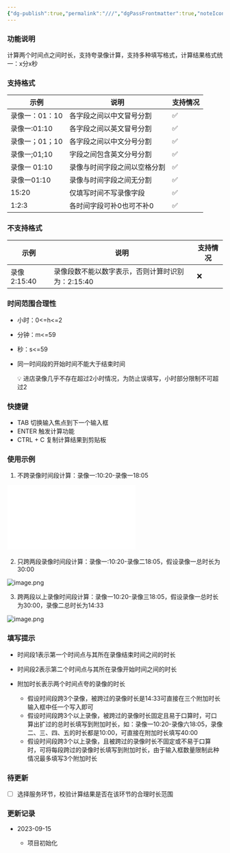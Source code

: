 ```yaml
---
{"dg-publish":true,"permalink":"///","dgPassFrontmatter":true,"noteIcon":"","created":"2023-09-18T14:02:21.347+08:00","updated":"2023-09-18T14:02:59.711+08:00"}
---
```



### 功能说明

计算两个时间点之间时长，支持夸录像计算，支持多种填写格式，计算结果格式统一：x分x秒

### 支持格式

|示例|说明|支持情况|
|---|---|---|
|录像一：01：10|各字段之间以中文冒号分割|✅|
|录像一:01:10|各字段之间以英文冒号分割|✅|
|录像一；01；10|各字段之间以中文分号分割|✅|
|录像一;01;10|字段之间包含英文分号分割|✅|
|录像一 01:10|录像与时间字段之间以空格分割|✅|
|录像一01:10|录像与时间字段之间无分割|✅|
|15:20|仅填写时间不写录像字段|✅|
|1:2:3|各时间字段可补0也可不补0|✅|

### 不支持格式

|示例|说明|支持情况|
|---|---|---|
|录像2:15:40|录像段数不能以数字表示，否则计算时识别为：2:15:40|❌|

### 时间范围合理性

- 小时：0<=h<=2
    
- 分钟：m<=59
    
- 秒：s<=59
    
- 同一时间段的开始时间不能大于结束时间
    
    💡 进店录像几乎不存在超过2小时情况，为防止误填写，小时部分限制不可超过2
    

### 快捷键

- TAB 切换输入焦点到下一个输入框
- ENTER 触发计算功能
- CTRL + C 复制计算结果到剪贴板

### 使用示例

1. 不跨录像时间段计算：录像一:10:20-录像一18:05

​![image.png](/img/user/assets/net-img-1694745081867-d17b54c0-40e9-4a7b-92c3-c7d8a85a1d28-20230915113908-ruuucbb.png.md)​

2. 只跨两段录像时间段计算：录像一:10:20-录像二18:05，假设录像一总时长为30:00

​![image.png](assets/net-img-1694745425826-bf469347-6233-4a89-980d-71b19e9c0d19-20230915113908-7ohdiy0.png)​

3. 跨两段以上录像时间段计算：录像一10:20-录像三18:05，假设录像一总时长为30:00，录像二总时长为14:33

​![image.png](assets/net-img-1694745929275-cf081c83-eb47-4ac1-8773-67001ef31cd2-20230915113908-i5gvtpl.png)​

### 填写提示

- 时间段1表示第一个时间点与其所在录像结束时间之间的时长
    
- 时间段2表示第二个时间点与其所在录像开始时间之间的时长
    
- 附加时长表示两个时间点夸的录像的时长
    
    - 假设时间段跨3个录像，被跨过的录像时长是14:33可直接在三个附加时长输入框中任一个写入即可
    - 假设时间段跨3个以上录像，被跨过的录像时长固定且易于口算时，可口算出扩过的总时长填写到附加时长，如：录像一10:20-录像六18:05，录像二、三、四、五的时长都是10:00，可直接在附加时长填写40:00
    - 假设时间段跨3个以上录像，且被跨过的录像时长不固定或不易于口算时，可将每段跨过的录像时长填写到附加时长，由于输入框数量限制此种情况最多填写3个附加时长

### 待更新

- [ ] 选择服务环节，校验计算结果是否在该环节的合理时长范围

### 更新记录

- 2023-09-15
    
    - 项目初始化